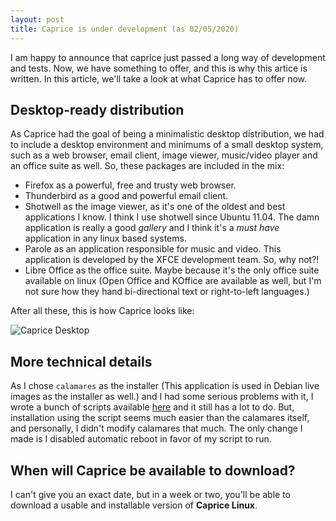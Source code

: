 ```yaml
---
layout: post
title: Caprice is under development (as 02/05/2020)
---
```


I am happy to announce that caprice just passed a long way of development and tests. Now, we have something to offer, and this is why this artice is written. In this article, we'll take a look at what Caprice has to offer now. 

## Desktop-ready distribution 

As Caprice had the goal of being a minimalistic desktop distribution, we had to include a desktop environment and minimums of a small desktop system, such as a web browser, email client, image viewer, music/video player and an office suite as well. So, these packages are included in the mix: 

* Firefox as a powerful, free and trusty web browser. 
* Thunderbird as a good and powerful email client. 
* Shotwell as the image viewer, as it's one of the oldest and best applications I know. I think I use shotwell since Ubuntu 11.04. The damn application is really a good _gallery_ and I think it's a _must have_ application in any linux based systems. 
* Parole as an application responsible for music and video. This application is developed by the XFCE development team. So, why not?! 
* Libre Office as the office suite. Maybe because it's the only office suite available on linux (Open Office and KOffice are available as well, but I'm not sure how they hand bi-directional text or right-to-left languages.)

After all these, this is how Caprice looks like:

![Caprice Desktop]({{site.url}}/assets/images/desktop.png)

## More technical details 

As I chose `calamares` as the installer (This application is used in Debian live images as the installer as well.) and I had some serious problems with it, I wrote a bunch of scripts available [here](https://github.com/caprice-linux/install-scripts) and it still has a lot to do. But, installation using the script seems much easier than the calamares itself, and personally, I didn't modify calamares that much. The only change I made is I disabled automatic reboot in favor of my script to run. 

## When will Caprice be available to download?

I can't give you an exact date, but in a week or two, you'll be able to download a usable and installable version of __Caprice Linux__. 